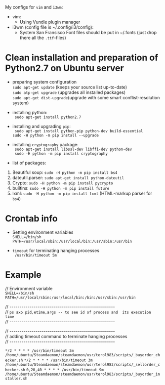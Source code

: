 My configs for ```vim``` and ```i3wm```:
* vim: 
	* Using Vundle plugin manager 
* i3wm (config file is ~/.config/i3/config):
	*  System San Fransisco Font files should be put in ~/.fonts (just drop there all the ```.ttf```-files)

# Clean installation and preparation of Python2.7 on Ubuntu server

* preparing system configuration <br />
```sudo apt-get update``` (keeps your source list up-to-date) <br />
```sudo atp-get upgrade``` (upgrades all installed packages) <br /> 
```sudo apt-get dist-upgrade```(upgrade with some smart conflist-resolution system)

* installing python: <br />
``` sudo apt-get install python2.7```

* installing and upgrading ```pip```: <br />
``` sudo apt-get install python-pip python-dev build-essential``` <br />
```sudo -H python -m pip install --upgrade```

* installing ```cryptography``` package: <br />
``` sudo apt-get install libssl-dev libffi-dev python-dev```<br />
``` sudo -H python -m pip install cryptography```

* list of packages: <br />
 1. Beautiful soup: ```sudo -H python -m pip install bs4```
 2. dateutil.parser: ```sudo apt-get install python-dateutil```
 3. Crypto: ```sudo -H python -m pip install pycrypto```
 4. builtins: ```sudo -H python -m pip install future```
 5. lxml: ```sudo -H python -m pip install lxml``` (HTML-markup parser for ```bs4```)

# Crontab info

* Setting environment variables  <br />
```SHELL=/bin/sh```  <br />
```PATH=/usr/local/sbin:/usr/local/bin:/usr/sbin:/usr/bin```

* ```timeout``` for terminating hanging processes  <br />
``` /usr/bin/timeout 5m```

# Example 
// Environment variable <br />
```SHELL=/bin/sh```
```PATH=/usr/local/sbin:/usr/local/bin:/bin:/usr/sbin:/usr/bin```

// ----------------------------------------------------- <br />
// ```ps axo pid,etime,args -- to see id of process and  its execution time``` <br />
// ----------------------------------------------------- <br />

// ----------------------------------------------------- <br />
// adding timeout command to terminate hanging processes <br />
// ----------------------------------------------------- <br />

```*/2 * * * * /usr/bin/timeout 3m /home/ubuntu/Steamdaemon/steamdaemon/usr/terol983/scripts/_buyorder_checker.sh```
```*/2 * * * * /usr/bin/timeout 3m /home/ubuntu/Steamdaemon/steamdaemon/usr/terol983/scripts/_sellorder_checker.sh```
```0,20,40 * * * * /usr/bin/timeout 9m /home/ubuntu/Steamdaemon/steamdaemon/usr/terol983/scripts/_buyorder_installer.sh```

